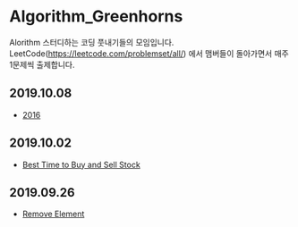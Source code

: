 # Algorithm_Greenhorns
Alorithm 스터디하는 코딩 풋내기들의 모임입니다.
LeetCode(https://leetcode.com/problemset/all/) 에서 맴버들이 돌아가면서 매주 1문제씩 출제합니다.

## 2019.10.08
* [2016](https://programmers.co.kr/learn/courses/30/lessons/12901/)

## 2019.10.02
* [Best Time to Buy and Sell Stock](https://leetcode.com/problems/best-time-to-buy-and-sell-stock/)

## 2019.09.26
* [Remove Element](https://leetcode.com/problems/remove-element/)

